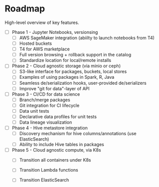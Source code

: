 # Roadmap

High-level overview of key features.

* [ ] Phase 1 - Jupyter Notebooks, versionsing
	* [ ] AWS SageMaker integration (abiilty to launch notebooks from T4)
	* [ ] Hosted buckets
	* [ ] T4 for AWS marketplace
	* [ ] Full version browsing + rollback support in the catalog
	* [ ] Standardize location for local/remote installs
* [ ] Phase 2 - Cloud agnostic storage (via minio or ceph)
	* [ ] S3-like interface for packages, buckets, local stores
	* [ ] Examples of using packages in Spark, R, Java
	* [ ] Seamless de/serialization hooks, user-provided de/serializers
	* [ ] Improve "git for data"-layer of API
* [ ] Phase 3 - CI/CD for data science
	* [ ] Branch/merge packages
	* [ ] Git integration for CI lifecycle
	* [ ] Data unit tests
	* [ ] Declarative data profiles for unit tests
	* [ ] Data lineage visualization

* [ ] Phase 4 - Hive metastore integration
	* [ ] Discovery mechanism for hive columns/annotations (use ElasticSearch)
	* [ ] Ability to include Hive tables in packages
	
* [ ] Phase 5 - Cloud agnostic compute, via K8s
	* [ ] Transition all containers under K8s
	* [ ] Transition Lambda functions
	* [ ] Transition ElasticSearch

